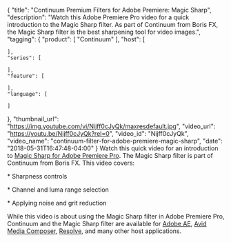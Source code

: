 {
  "title": "Continuum Premium Filters for Adobe Premiere: Magic Sharp",
  "description": "Watch this Adobe Premiere Pro video for a quick introduction to the Magic Sharp filter. As part of Continuum from Boris FX, the Magic Sharp filter is the best sharpening tool for video images.",
  "tagging": {
    "product": [
      "Continuum"
    ],
    "host": [

    ],
    "series": [

    ],
    "feature": [

    ],
    "language": [

    ]
  },
  "thumbnail_url": "https://img.youtube.com/vi/Nijff0cJyQk/maxresdefault.jpg",
  "video_url": "https://youtu.be/Nijff0cJyQk?rel=0",
  "video_id": "Nijff0cJyQk",
  "video_name": "continuum-filter-for-adobe-premiere-magic-sharp",
  "date": "2018-05-31T16:47:48-04:00"
}
Watch this quick video for an introduction to [Magic Sharp for Adobe Premiere Pro](/products/continuum-filters/magic-sharp/). The Magic Sharp filter is part of Continuum from Boris FX. This video covers:

\* Sharpness controls

\* Channel and luma range selection

\* Applying noise and grit reduction

While this video is about using the Magic Sharp filter in Adobe Premiere Pro, Continuum and the Magic Sharp filter are available for [Adobe AE](/videos/filter-for-adobe-after-effects-magic-sharp/), [Avid Media Composer](/videos/continuum-filter-for-avid-media-composer-magic-sharp/), [Resolve](/videos/magic-sharp-continuum-filter-for-blackmagic-davinci-resolve-/), and many other host applications.
